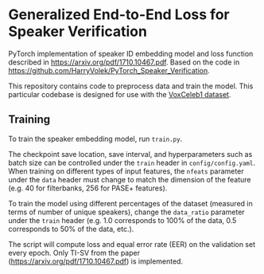 # Generalized End-to-End Loss for Speaker Verification

PyTorch implementation of speaker ID embedding model and loss function described
in https://arxiv.org/pdf/1710.10467.pdf. Based on the code in
https://github.com/HarryVolek/PyTorch_Speaker_Verification.

This repository contains code to preprocess data and train the model. 
This particular codebase is designed for use with the
[VoxCeleb1 dataset](http://www.robots.ox.ac.uk/~vgg/data/voxceleb/).


## Training

To train the speaker embedding model, run `train.py`.

The checkpoint save location, save interval, and hyperparameters such as
batch size can be controlled under the `train` header in
`config/config.yaml`. When training on different types of input features,
the `nfeats` parameter under the `data` header must change to match the
dimension of the feature (e.g. 40 for filterbanks, 256 for PASE+ features).

To train the model using different percentages of the dataset (measured
in terms of number of unique speakers), change the `data_ratio` parameter
under the `train` header (e.g. 1.0 corresponds to 100% of the data,
0.5 corresponds to 50% of the data, etc.).

The script will compute loss and equal error rate (EER) on the validation set
every epoch. Only TI-SV from the paper
(https://arxiv.org/pdf/1710.10467.pdf) is implemented.



